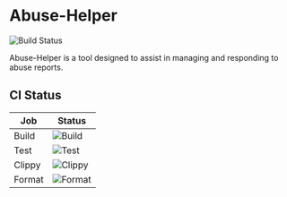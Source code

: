 # Abuse-Helper

![Build Status](https://github.com/habibayoub/Abuse-Helper/workflows/Rust%20CI/badge.svg)

Abuse-Helper is a tool designed to assist in managing and responding to abuse reports.

## CI Status

| Job       | Status                                                                                                                    |
|-----------|---------------------------------------------------------------------------------------------------------------------------|
| Build     | ![Build](https://github.com/habibayoub/Abuse-Helper/workflows/Rust%20CI/badge.svg?branch=main&event=push&job=build)   |
| Test      | ![Test](https://github.com/habibayoub/Abuse-Helper/workflows/Rust%20CI/badge.svg?branch=main&event=push&job=test)     |
| Clippy    | ![Clippy](https://github.com/habibayoub/Abuse-Helper/workflows/Rust%20CI/badge.svg?branch=main&event=push&job=clippy) |
| Format    | ![Format](https://github.com/habibayoub/Abuse-Helper/workflows/Rust%20CI/badge.svg?branch=main&event=push&job=format) |
